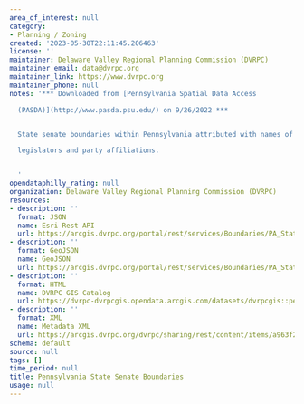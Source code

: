 ```yaml
---
area_of_interest: null
category:
- Planning / Zoning
created: '2023-05-30T22:11:45.206463'
license: ''
maintainer: Delaware Valley Regional Planning Commission (DVRPC)
maintainer_email: data@dvrpc.org
maintainer_link: https://www.dvrpc.org
maintainer_phone: null
notes: '*** Downloaded from [Pennsylvania Spatial Data Access

  (PASDA)](http://www.pasda.psu.edu/) on 9/26/2022 ***


  State senate boundaries within Pennsylvania attributed with names of

  legislators and party affiliations.


  '
opendataphilly_rating: null
organization: Delaware Valley Regional Planning Commission (DVRPC)
resources:
- description: ''
  format: JSON
  name: Esri Rest API
  url: https://arcgis.dvrpc.org/portal/rest/services/Boundaries/PA_State_Senate/FeatureServer/0
- description: ''
  format: GeoJSON
  name: GeoJSON
  url: https://arcgis.dvrpc.org/portal/rest/services/Boundaries/PA_State_Senate/FeatureServer/0/query?where=1=1&outsr=4326&outfields=*&f=geojson
- description: ''
  format: HTML
  name: DVRPC GIS Catalog
  url: https://dvrpc-dvrpcgis.opendata.arcgis.com/datasets/dvrpcgis::pennsylvania-state-senate-boundaries
- description: ''
  format: XML
  name: Metadata XML
  url: https://arcgis.dvrpc.org/dvrpc/sharing/rest/content/items/a963f22c5a5947b4903f75f1c328f559/info/metadata/metadata.xml?format=default
schema: default
source: null
tags: []
time_period: null
title: Pennsylvania State Senate Boundaries
usage: null
---
```

